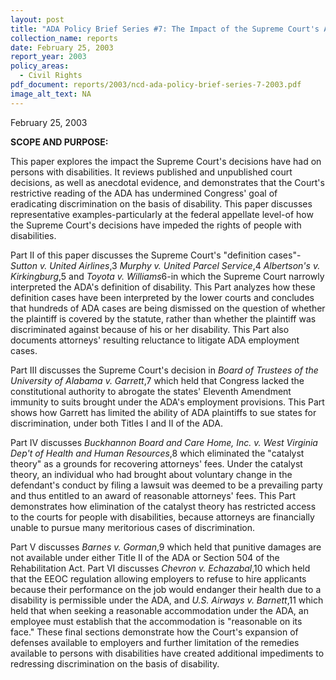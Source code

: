 ```yaml
---
layout: post
title: "ADA Policy Brief Series #7: The Impact of the Supreme Court's ADA Decisions"
collection_name: reports
date: February 25, 2003
report_year: 2003
policy_areas:
  - Civil Rights
pdf_document: reports/2003/ncd-ada-policy-brief-series-7-2003.pdf
image_alt_text: NA
---
```

February 25, 2003

**S﻿COPE AND PURPOSE:**

This paper explores the impact the Supreme Court's decisions have had on persons with disabilities. It reviews published and unpublished court decisions, as well as anecdotal evidence, and demonstrates that the Court's restrictive reading of the ADA has undermined Congress' goal of eradicating discrimination on the basis of disability. This paper discusses representative examples-particularly at the federal appellate level-of how the Supreme Court's decisions have impeded the rights of people with disabilities.

Part II of this paper discusses the Supreme Court's "definition cases"-*Sutton v. United Airlines*,3 *Murphy v. United Parcel Service*,4 *Albertson's v. Kirkingburg*,5 and *Toyota v. Williams*6-in which the Supreme Court narrowly interpreted the ADA's definition of disability. This Part analyzes how these definition cases have been interpreted by the lower courts and concludes that hundreds of ADA cases are being dismissed on the question of whether the plaintiff is covered by the statute, rather than whether the plaintiff was discriminated against because of his or her disability. This Part also documents attorneys' resulting reluctance to litigate ADA employment cases.

Part III discusses the Supreme Court's decision in *Board of Trustees of the University of Alabama v. Garrett*,7 which held that Congress lacked the constitutional authority to abrogate the states' Eleventh Amendment immunity to suits brought under the ADA's employment provisions. This Part shows how Garrett has limited the ability of ADA plaintiffs to sue states for discrimination, under both Titles I and II of the ADA.

Part IV discusses *Buckhannon Board and Care Home, Inc. v. West Virginia Dep't of Health and Human Resources*,8 which eliminated the "catalyst theory" as a grounds for recovering attorneys' fees. Under the catalyst theory, an individual who had brought about voluntary change in the defendant's conduct by filing a lawsuit was deemed to be a prevailing party and thus entitled to an award of reasonable attorneys' fees. This Part demonstrates how elimination of the catalyst theory has restricted access to the courts for people with disabilities, because attorneys are financially unable to pursue many meritorious cases of discrimination.

Part V discusses *Barnes v. Gorman*,9 which held that punitive damages are not available under either Title II of the ADA or Section 504 of the Rehabilitation Act. Part VI discusses *Chevron v. Echazabal*,10 which held that the EEOC regulation allowing employers to refuse to hire applicants because their performance on the job would endanger their health due to a disability is permissible under the ADA, and *U.S. Airways v. Barnett*,11 which held that when seeking a reasonable accommodation under the ADA, an employee must establish that the accommodation is "reasonable on its face." These final sections demonstrate how the Court's expansion of defenses available to employers and further limitation of the remedies available to persons with disabilities have created additional impediments to redressing discrimination on the basis of disability.